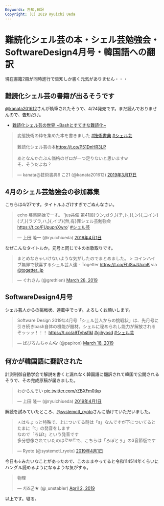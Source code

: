 ```yaml
---
Keywords: 告知,日記
Copyright: (C) 2019 Ryuichi Ueda
---
```


# 難読化シェル芸の本・シェル芸勉強会・SoftwareDesign4月号・韓国語への翻訳

現在書籍2冊が同時進行で告知しか書く元気がありません・・・

## 難読化シェル芸の書籍が出るそうです

[@kanata201612](https://twitter.com/kanata201612)さんが執筆されたそうで、4/24発売です。まだ読んでおりませんので、告知だけ。

* [難読化シェル芸の世界 ~Bashとすてきな難読化~](https://amzn.to/2TQg4nN)

<blockquote class="twitter-tweet" data-cards="hidden" data-lang="ja"><p lang="ja" dir="ltr">変態技術の粋を集めた本を書きました <a href="https://twitter.com/hashtag/%E6%8A%80%E8%A1%93%E6%9B%B8%E5%85%B8?src=hash&amp;ref_src=twsrc%5Etfw">#技術書典</a> <a href="https://twitter.com/hashtag/%E3%82%B7%E3%82%A7%E3%83%AB%E8%8A%B8?src=hash&amp;ref_src=twsrc%5Etfw">#シェル芸</a><br><br>難読化シェル芸の本<a href="https://t.co/P51DnHR3LP">https://t.co/P51DnHR3LP</a><br><br>あとなんかたぶん価格のゼロが一つ足りないと思いますw<br>そ、そうだよね？</p>&mdash; kanata@技術書典6 こ21 (@kanata201612) <a href="https://twitter.com/kanata201612/status/1107168763382644737?ref_src=twsrc%5Etfw">2019年3月17日</a></blockquote>
<script async src="https://platform.twitter.com/widgets.js" charset="utf-8"></script>



## 4月のシェル芸勉強会の参加募集

こちらは4/27です。タイトルふざけすぎでごぬんなさい。

<blockquote class="twitter-tweet" data-lang="ja"><p lang="ja" dir="ltr">echo 募集開始でーす。 &#39;jus共催 第41回{ウン,ガク,}{チ,ト,}{,ン}{,コイン}{ブ,}{ラブラ,ハ,}{,イブ}{無,有}罪シェル芸勉強会 <a href="https://t.co/FUpupnXwro">https://t.co/FUpupnXwro</a>&#39; <a href="https://twitter.com/hashtag/%E3%82%B7%E3%82%A7%E3%83%AB%E8%8A%B8?src=hash&amp;ref_src=twsrc%5Etfw">#シェル芸</a></p>&mdash; 上田 隆一 (@ryuichiueda) <a href="https://twitter.com/ryuichiueda/status/1112867186349993984?ref_src=twsrc%5Etfw">2019年4月1日</a></blockquote>
<script async src="https://platform.twitter.com/widgets.js" charset="utf-8"></script>

なぜこんなタイトルか。元号と同じで↓の本歌取りです。

<blockquote class="twitter-tweet" data-partner="tweetdeck"><p lang="ja" dir="ltr">まとめなきゃいけないような気がしたのでまとめました。 &gt; コインハイブ無罪で歓喜するシェル芸人達 - Togetter <a href="https://t.co/FhISuJUcmK">https://t.co/FhISuJUcmK</a> via <a href="https://twitter.com/togetter_jp?ref_src=twsrc%5Etfw">@togetter_jp</a></p>&mdash; ぐれさん (@grethlen) <a href="https://twitter.com/grethlen/status/1111263012848062464?ref_src=twsrc%5Etfw">March 28, 2019</a></blockquote>


## SoftwareDesign4月号

シェル芸人からの挑戦状、連載中でっす。よろしくお願いします。

<blockquote class="twitter-tweet" data-partner="tweetdeck"><p lang="ja" dir="ltr">Software Design 2019年4月号「シェル芸人からの挑戦状」は、先月号に引き続きbash自体の機能が題材。シェルに秘められし能力が解放されるぞッッッ！！！ <a href="https://t.co/a9TyhsflkI">https://t.co/a9TyhsflkI</a> <a href="https://twitter.com/hashtag/gihyosd?src=hash&amp;ref_src=twsrc%5Etfw">#gihyosd</a> <a href="https://twitter.com/hashtag/%E3%82%B7%E3%82%A7%E3%83%AB%E8%8A%B8?src=hash&amp;ref_src=twsrc%5Etfw">#シェル芸</a></p>&mdash; ぱぴろんちゃん👓 (@papiron) <a href="https://twitter.com/papiron/status/1107490284378558464?ref_src=twsrc%5Etfw">March 18, 2019</a></blockquote>


## 何かが韓国語に翻訳された

計測制御自動学会で解説を書くと漏れなく韓国語に翻訳されて韓国で公開されるそうで、その完成原稿が届きました。

<blockquote class="twitter-tweet" data-lang="ja"><p lang="ja" dir="ltr">わからんぞい <a href="https://t.co/rZBXFm0tkp">pic.twitter.com/rZBXFm0tkp</a></p>&mdash; 上田 隆一 (@ryuichiueda) <a href="https://twitter.com/ryuichiueda/status/1112720716632186881?ref_src=twsrc%5Etfw">2019年4月1日</a></blockquote>

解読を試みていたところ、[@systemctl_ryoto](https://twitter.com/systemctl_ryoto)さんに助けていただいました。

<blockquote class="twitter-tweet" data-lang="ja"><p lang="ja" dir="ltr">ㅅはちょっと特殊で、上についてる時は「s」なんですが下についてるとたまに「t」の発音をします<br>なので「ろぼt」という発音です<br>多分想像されていたのは로보트で、こちらは「ろぼとぅ」の3音節版です</p>&mdash; Ryoto (@systemctl_ryoto) <a href="https://twitter.com/systemctl_ryoto/status/1112723038963822592?ref_src=twsrc%5Etfw">2019年4月1日</a></blockquote>

今日も↓みたいなことがあったので、このままやってると令和114514年くらいにハングル読めるようになるような気がする。

<blockquote class="twitter-tweet" data-partner="tweetdeck"><p lang="ja" dir="ltr">物理</p>&mdash; 치즈군★ (@_unstabler) <a href="https://twitter.com/_unstabler/status/1113075601361911810?ref_src=twsrc%5Etfw">April 2, 2019</a></blockquote>



以上です。寝る。
